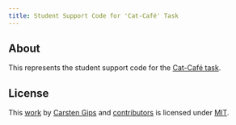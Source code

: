 ```yaml
---
title: Student Support Code for 'Cat-Café' Task
---
```


<!-- pandoc -s -f markdown -t markdown --columns=94 --reference-links=true README.md -->

## About

This represents the student support code for the [Cat-Café task].

## License

This [work] by [Carsten Gips] and [contributors] is licensed under [MIT].

  [Cat-Café task]: https://github.com/Programmiermethoden-CampusMinden/Prog2-Lecture/blob/master/homework/b06.md
  [work]: https://github.com/Programmiermethoden-CampusMinden/prog2_ybel_catcafe
  [Carsten Gips]: https://github.com/cagix
  [contributors]: https://github.com/Programmiermethoden-CampusMinden/prog2_ybel_catcafe/graphs/contributors
  [MIT]: LICENSE.md
